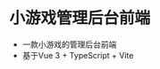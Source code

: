 <!--
 * @Author: Andy
 * @Date: 2022-04-24 16:00:45
 * @LastEditTime: 2022-08-20 11:04:15
-->
# 小游戏管理后台前端
- 一款小游戏的管理后台前端
- 基于Vue 3 + TypeScript + Vite
